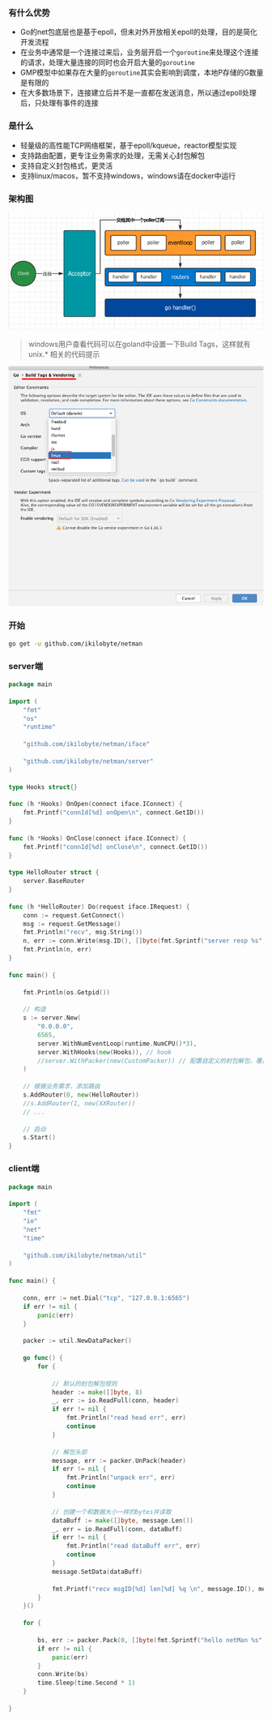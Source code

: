 ### 有什么优势
- Go的net包底层也是基于epoll，但未对外开放相关epoll的处理，目的是简化开发流程
- 在业务中通常是一个连接过来后，业务层开启一个`goroutine`来处理这个连接的请求，处理大量连接的同时也会开启大量的`goroutine`
- GMP模型中如果存在大量的`goroutine`其实会影响到调度，本地P存储的G数量是有限的
- 在大多数场景下，连接建立后并不是一直都在发送消息，所以通过epoll处理后，只处理有事件的连接

### 是什么
- 轻量级的高性能TCP网络框架，基于epoll/kqueue，reactor模型实现
- 支持路由配置，更专注业务需求的处理，无需关心封包解包
- 支持自定义封包格式，更灵活
- 支持linux/macos，暂不支持windows，windows请在docker中运行

### 架构图
![on](./examples/processon.png)

> windows用户查看代码可以在goland中设置一下Build Tags，这样就有 unix.* 相关的代码提示
> 
![tabs](./examples/build-tag.png)


### 开始
```bash
go get -u github.com/ikilobyte/netman
```


### server端
```go
package main

import (
	"fmt"
	"os"
	"runtime"

	"github.com/ikilobyte/netman/iface"

	"github.com/ikilobyte/netman/server"
)

type Hooks struct{}

func (h *Hooks) OnOpen(connect iface.IConnect) {
	fmt.Printf("connId[%d] onOpen\n", connect.GetID())
}

func (h *Hooks) OnClose(connect iface.IConnect) {
	fmt.Printf("connId[%d] onClose\n", connect.GetID())
}

type HelloRouter struct {
	server.BaseRouter
}

func (h *HelloRouter) Do(request iface.IRequest) {
	conn := request.GetConnect()
	msg := request.GetMessage()
	fmt.Println("recv", msg.String())
	n, err := conn.Write(msg.ID(), []byte(fmt.Sprintf("server resp %s", msg.String())))
	fmt.Println(n, err)
}

func main() {

	fmt.Println(os.Getpid())

	// 构造
	s := server.New(
		"0.0.0.0",
		6565,
		server.WithNumEventLoop(runtime.NumCPU()*3),
		server.WithHooks(new(Hooks)), // hook
		//server.WithPacker(new(CustomPacker)) // 配置自定义的封包解包，覆盖框架默认规则
	)

	// 根据业务需求，添加路由
	s.AddRouter(0, new(HelloRouter))
	//s.AddRouter(1, new(XXRouter))
	// ...

	// 启动
	s.Start()
}
```

### client端
```go
package main

import (
	"fmt"
	"io"
	"net"
	"time"

	"github.com/ikilobyte/netman/util"
)

func main() {

	conn, err := net.Dial("tcp", "127.0.0.1:6565")
	if err != nil {
		panic(err)
	}

	packer := util.NewDataPacker()

	go func() {
		for {

			// 默认的封包解包规则
			header := make([]byte, 8)
			_, err := io.ReadFull(conn, header)
			if err != nil {
				fmt.Println("read head err", err)
				continue
			}

			// 解包头部
			message, err := packer.UnPack(header)
			if err != nil {
				fmt.Println("unpack err", err)
				continue
			}

			// 创建一个和数据大小一样的bytes并读取
			dataBuff := make([]byte, message.Len())
			_, err = io.ReadFull(conn, dataBuff)
			if err != nil {
				fmt.Println("read dataBuff err", err)
				continue
			}
			message.SetData(dataBuff)

			fmt.Printf("recv msgID[%d] len[%d] %q \n", message.ID(), message.Len(), message.String())
		}
	}()

	for {

		bs, err := packer.Pack(0, []byte(fmt.Sprintf("hello netMan %s", time.Now().Format("2006-01-02 15:04:05.0000"))))
		if err != nil {
			panic(err)
		}
		conn.Write(bs)
		time.Sleep(time.Second * 1)
	}

}
```